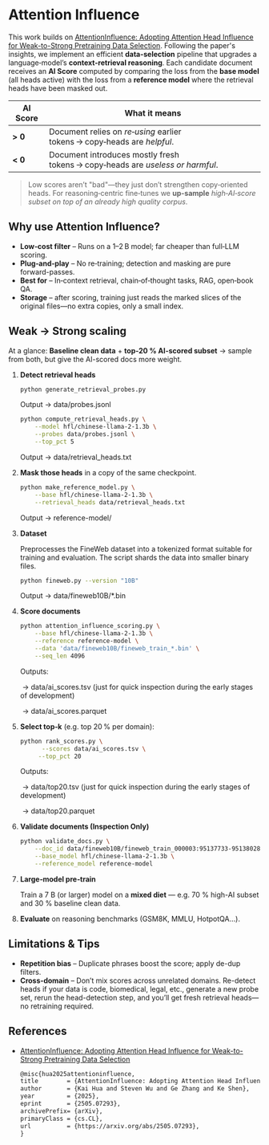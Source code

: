 # Attention Influence

This work builds on [AttentionInfluence: Adopting Attention Head Influence for Weak-to-Strong Pretraining Data Selection](https://arxiv.org/abs/2505.07293). Following the paper's insights, we implement an efficient **data-selection** pipeline that upgrades a language‑model’s **context-retrieval reasoning**. Each candidate document receives an **AI Score** computed by comparing the loss from the **base model** (all heads active) with the loss from a **reference model** where the retrieval heads have been masked out.

| AI Score | What it means                                                |
| -------- | ------------------------------------------------------------ |
| **> 0**  | Document relies on *re‑using* earlier tokens → copy‑heads are *helpful*. |
| **< 0**  | Document introduces mostly fresh tokens → copy‑heads are *useless or harmful*. |

> Low scores aren’t "bad"—they just don’t strengthen copy‑oriented heads. For reasoning‑centric fine‑tunes we **up-sample** *high‑AI‑score subset on top of an already high quality corpus*.

## Why use Attention Influence?

- **Low‑cost filter** – Runs on a 1–2 B model; far cheaper than full‑LLM scoring.
- **Plug‑and‑play** – No re‑training; detection and masking are pure forward-passes.
- **Best for** – In‑context retrieval, chain‑of‑thought tasks, RAG, open‑book QA.
- **Storage** – after scoring, training just reads the marked slices of the original files—no extra copies, only a small index.

## Weak → Strong scaling

At a glance: **Baseline clean data** + **top-20 % AI-scored subset** → sample from both, but give the AI-scored docs more weight.

1. **Detect retrieval heads**

   ```bash
   python generate_retrieval_probes.py
   ```

   Output → data/probes.jsonl

   ```bash
   python compute_retrieval_heads.py \
       --model hfl/chinese-llama-2-1.3b \
       --probes data/probes.jsonl \
       --top_pct 5
   ```

   Output → data/retrieval_heads.txt

2. **Mask those heads** in a copy of the same checkpoint.

   ```bash
   python make_reference_model.py \
       --base hfl/chinese-llama-2-1.3b \
       --retrieval_heads data/retrieval_heads.txt
   ```

   Output → reference-model/

3. **Dataset**

   Preprocesses the FineWeb dataset into a tokenized format suitable for training and evaluation. The script shards the data into smaller binary files.

   ```bash
   python fineweb.py --version "10B"
   ```

   Output → data/fineweb10B/*.bin

4. **Score documents**

   ```bash
   python attention_influence_scoring.py \
       --base hfl/chinese-llama-2-1.3b \
       --reference reference-model \
       --data 'data/fineweb10B/fineweb_train_*.bin' \
       --seq_len 4096
   ```

   Outputs:

   ​	→ data/ai_scores.tsv (just for quick inspection during the early stages of development)

   ​	→ data/ai_scores.parquet

5. **Select top‑k** (e.g. top 20 % per domain):

   ```bash
   python rank_scores.py \
         --scores data/ai_scores.tsv \
   		--top_pct 20
   ```

   Outputs:

   ​	→ data/top20.tsv (just for quick inspection during the early stages of development)

   ​	→ data/top20.parquet

6. **Validate documents (Inspection Only)**

   ```bash
   python validate_docs.py \
       --doc_id data/fineweb10B/fineweb_train_000003:95137733-95138028 \
       --base_model hfl/chinese-llama-2-1.3b \
       --reference_model reference-model
   ```

7. **Large‑model pre‑train**

   Train a 7 B (or larger) model on a **mixed diet** — e.g. 70 % high-AI subset and 30 % baseline clean data.

8. **Evaluate** on reasoning benchmarks (GSM8K, MMLU, HotpotQA…).

## Limitations & Tips

- **Repetition bias** – Duplicate phrases boost the score; apply de-dup filters.
- **Cross‑domain** – Don’t mix scores across unrelated domains. Re-detect heads if your data is code, biomedical, legal, etc., generate a new probe set, rerun the head-detection step, and you’ll get fresh retrieval heads—no retraining required.

## References

- [AttentionInfluence: Adopting Attention Head Influence for Weak-to-Strong Pretraining Data Selection](https://arxiv.org/abs/2505.07293)

   ```txt
   @misc{hua2025attentioninfluence,
   title        = {AttentionInfluence: Adopting Attention Head Influence for Weak-to-Strong Pretraining Data Selection},
   author       = {Kai Hua and Steven Wu and Ge Zhang and Ke Shen},
   year         = {2025},
   eprint       = {2505.07293},
   archivePrefix= {arXiv},
   primaryClass = {cs.CL},
   url          = {https://arxiv.org/abs/2505.07293},
   }
   ```

